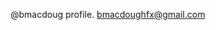 @bmacdoug profile.  bmacdoughfx@gmail.com


<!---
bmacdoug/bmacdoug is a ✨ special ✨ repository because its `README.md` (this file) appears on your GitHub profile.
You can click the Preview link to take a look at your changes.
--->
